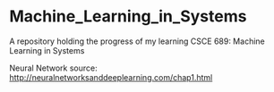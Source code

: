 # Machine_Learning_in_Systems
A repository holding the progress of my learning CSCE 689: Machine Learning in Systems

Neural Network source: http://neuralnetworksanddeeplearning.com/chap1.html
